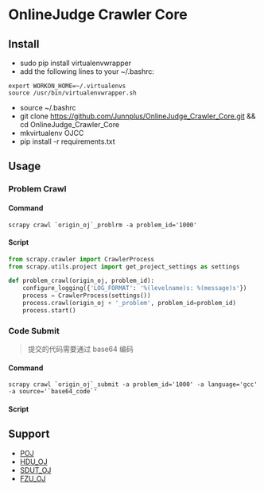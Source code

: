 # OnlineJudge Crawler Core


## Install

- sudo pip install virtualenvwrapper
- add the following lines to your ~/.bashrc:

```
export WORKON_HOME=~/.virtualenvs
source /usr/bin/virtualenvwrapper.sh
```
- source ~/.bashrc
- git clone https://github.com/Junnplus/OnlineJudge_Crawler_Core.git && cd OnlineJudge_Crawler_Core
- mkvirtualenv OJCC
- pip install -r requirements.txt

## Usage

### Problem Crawl
#### Command
```shell
scrapy crawl `origin_oj`_problrm -a problem_id='1000'
```

#### Script
```python
from scrapy.crawler import CrawlerProcess
from scrapy.utils.project import get_project_settings as settings

def problem_crawl(origin_oj, problem_id):
    configure_logging({'LOG_FORMAT': '%(levelname)s: %(message)s'})
    process = CrawlerProcess(settings())
    process.crawl(origin_oj + '_problem', problem_id=problem_id)
    process.start()
```

### Code Submit

> 提交的代码需要通过 base64 编码

#### Command
```shell
scrapy crawl `origin_oj`_submit -a problem_id='1000' -a language='gcc' -a source='`base64_code`'
```

#### Script


## Support

- [POJ](http://poj.org)
- [HDU_OJ](http://acm.hdu.edu.cn)
- [SDUT_OJ](http://acm.sdut.edu.cn)
- [FZU_OJ](http://acm.fzu.edu.cn)
